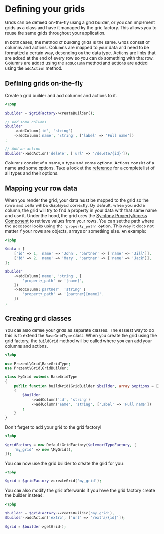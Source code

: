 Defining your grids
===================

Grids can be defined on-the-fly using a grid builder, or you can implement grids as a class and have it
managed by the grid factory. This allows you to reuse the same grids throughout your application.

In both cases, the method of building grids is the same. Grids consist of columns and actions. Columns are mapped
to your data and need to be formatted a certain way, depending on the data type. Actions are links that are added
at the end of every row so you can do something with that row. Columns are added using the `addColumn` method and
actions are added using the `addAction` method.

## Defining grids on-the-fly

Create a grid builder and add columns and actions to it.

```php
<?php

$builder = $gridFactory->createBuilder();

// Add some columns
$builder
    ->addColumn('id', 'string')
    ->addColumn('name', 'string', ['label' => 'Full name'])
;

// Add an action
$builder->addAction('delete', ['url' => '/delete/{id}']);
```

Columns consist of a name, a type and some options. Actions consist of a name and some options. Take a look at the
[reference](types/index.md) for a complete list of all types and their options.

## Mapping your row data

When you render the grid, your data must be mapped to the grid so the rows and cells will be displayed correctly.
By default, when you add a column, the grid will try to find a property in your data with that same name and use it.
Under the hood, the grid uses the [Symfony PropertyAccess Component](http://symfony.com/doc/current/components/property_access/index.html)
to retrieve values from your rows. You can set the path where the accessor looks using the `'property_path'` option.
This way it does not matter if your rows are objects, arrays or something else. An example:

```php
<?php

$data = [
    ['id' => 1, 'name' => 'John', 'partner' => ['name' => 'Jill']],
    ['id' => 2, 'name' => 'Mary', 'partner' => ['name' => 'Jack']],
];

$builder
    ->addColumn('name', 'string', [
        'property_path' => '[name]',
    ])
    ->addColumn('partner', 'string' [
        'property_path' => '[partner][name]',
    ])
;
```

## Creating grid classes

You can also define your grids as separate classes. The easiest way to do this is to extend the `BaseGridType` class. When you create
the grid using the grid factory, the `buildGrid` method will be called where you can add your columns and actions.

```php
<?php

use Prezent\Grid\BaseGridType;
use Prezent\Grid\GridBuilder;

class MyGrid extends BaseGridType
{
    public function buildGrid(GridBuilder $builder, array $options = [])
    {
        $builder
            ->addColumn('id', 'string')
            ->addColumn('name', 'string', ['label' => 'Full name'])
        ;
    }
}
```

Don't forget to add your grid to the grid factory!

```php
<?php

$gridFactory = new DefaultGridFactory($elementTypeFactory, [
    'my_grid' => new \MyGrid(),
]);
```

You can now use the grid builder to create the grid for you:

```php
<?php

$grid = $gridFactory->createGrid('my_grid');
```

You can also modify the grid afterwards if you have the grid factory create the builder instead:


```php
<?php

$builder = $gridFactory->createBuilder('my_grid');
$builder->addAction('extra', ['url' => '/extra/{id}']);

$grid = $builder->getGrid();
```
